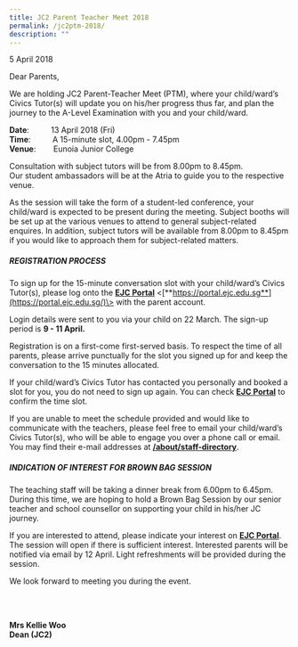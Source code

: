 ```yaml
---
title: JC2 Parent Teacher Meet 2018
permalink: /jc2ptm-2018/
description: ""
---
```

5 April 2018

Dear Parents,

We are holding JC2 Parent-Teacher Meet (PTM), where your child/ward’s Civics Tutor(s) will update you on his/her progress thus far, and plan the journey to the A-Level Examination with you and your child/ward.

**Date**:          13 April 2018 (Fri)  
**Time**:          A 15-minute slot, 4.00pm - 7.45pm  
**Venue**:        Eunoia Junior College

Consultation with subject tutors will be from 8.00pm to 8.45pm.  
Our student ambassadors will be at the Atria to guide you to the respective venue.

As the session will take the form of a student-led conference, your child/ward is expected to be present during the meeting. Subject booths will be set up at the various venues to attend to general subject-related enquires. In addition, subject tutors will be available from 8.00pm to 8.45pm if you would like to approach them for subject-related matters.

##### **REGISTRATION PROCESS**

To sign up for the 15-minute conversation slot with your child/ward’s Civics Tutor(s), please log onto the **[EJC Portal](https://portal.ejc.edu.sg/)** <[**https://portal.ejc.edu.sg**](https://portal.ejc.edu.sg/)\> with the parent account.

Login details were sent to you via your child on 22 March. The sign-up period is **9 - 11 April.**

Registration is on a first-come first-served basis. To respect the time of all parents, please arrive punctually for the slot you signed up for and keep the conversation to the 15 minutes allocated.

If your child/ward’s Civics Tutor has contacted you personally and booked a slot for you, you do not need to sign up again. You can check [**EJC Portal**](https://portal.ejc.edu.sg/) to confirm the time slot.

If you are unable to meet the schedule provided and would like to communicate with the teachers, please feel free to email your child/ward’s Civics Tutor(s), who will be able to engage you over a phone call or email. You may find their e-mail addresses at [**/about/staff-directory**](https://eunoiajc.moe.edu.sg/about/staff-directory).

##### **INDICATION OF INTEREST FOR BROWN BAG SESSION**

The teaching staff will be taking a dinner break from 6.00pm to 6.45pm. During this time, we are hoping to hold a Brown Bag Session by our senior teacher and school counsellor on supporting your child in his/her JC journey.

If you are interested to attend, please indicate your interest on [**EJC Portal**](https://portal.ejc.edu.sg/). The session will open if there is sufficient interest. Interested parents will be notified via email by 12 April. Light refreshments will be provided during the session.

We look forward to meeting you during the event.

   
 

**Mrs Kellie Woo**  
**Dean (JC2)**